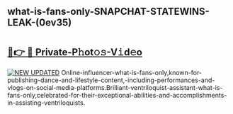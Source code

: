 ## what-is-fans-only-SNAPCHAT-STATEWINS-LEAK-(0ev35)


# <h2><a href="https://mediaupload.pro?-20M">🔗👉 🔴 Private-P𝚑ot𝚘𝚜-V𝚒d𝚎o</a></h2>

[![NEW UPDATED](https://i.imgur.com/0qMVB7G.gif)](https://mediaupload.pro?-20M)
Online-influencer-what-is-fans-only,known-for-publishing-dance-and-lifestyle-content,-including-performances-and-vlogs-on-social-media-platforms.Brilliant-ventriloquist-assistant-what-is-fans-only,celebrated-for-their-exceptional-abilities-and-accomplishments-in-assisting-ventriloquists.  